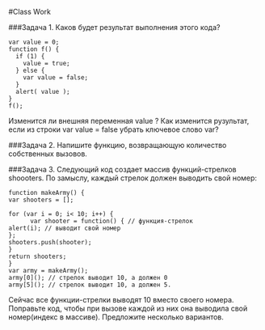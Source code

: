 #Class Work

###Задача 1. 
Каков будет результат выполнения этого кода?
```
var value = 0;
function f() {
  if (1) {
    value = true;
  } else {
    var value = false;
  }
  alert( value );
}
f();
```
Изменится ли внешняя переменная value ?
Как изменится рузультат, если из строки var value = false убрать ключевое слово var?

###Задача 2. 
Напишите функцию, возвращающую количество собственных вызовов. 

###Задача 3. 
Следующий код создает массив функций-стрелков shoooters.
По замыслу, каждый стрелок должен выводить свой номер:
```
function makeArmy() {
var shooters = []; 

for (var i = 0; i< 10; i++) {
      var shooter = function() { // функция-стрелок
alert(i); // выводит свой номер
}; 
shooters.push(shooter); 
} 
return shooters; 
}
var army = makeArmy(); 
army[0](); // стрелок выводит 10, а должен 0
army[5](); // стрелок выводит 10, а должен 5. 

```
Сейчас все функции-стрелки выводят 10 вместо своего номера. 
Поправьте код, чтобы при вызове каждой из них она выводила свой номер(индекс в массиве). 
Предложите несколько вариантов. 
